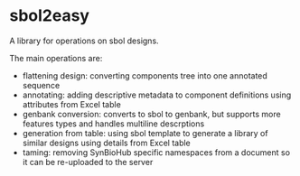 # sbol2easy

A library for operations on sbol designs.

The main operations are:
* flattening design: converting components tree into one annotated sequence
* annotating: adding descriptive metadata to component definitions using attributes from Excel table
* genbank conversion: converts to sbol to genbank, but supports more features types and handles multiline descrptions
* generation from table: using sbol template to generate a library of similar designs using details from Excel table
* taming: removing SynBioHub specific namespaces from a document so it can be re-uploaded to the server




